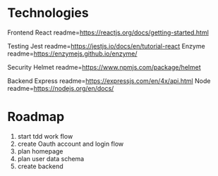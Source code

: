 # Technologies

Frontend
React readme=https://reactjs.org/docs/getting-started.html

Testing
Jest readme=https://jestjs.io/docs/en/tutorial-react
Enzyme readme=https://enzymejs.github.io/enzyme/

Security
Helmet readme=https://www.npmjs.com/package/helmet

Backend
Express readme=https://expressjs.com/en/4x/api.html
Node readme=https://nodejs.org/en/docs/

# Roadmap

1. start tdd work flow
2. create Oauth account and login flow
3. plan homepage
4. plan user data schema
5. create backend
